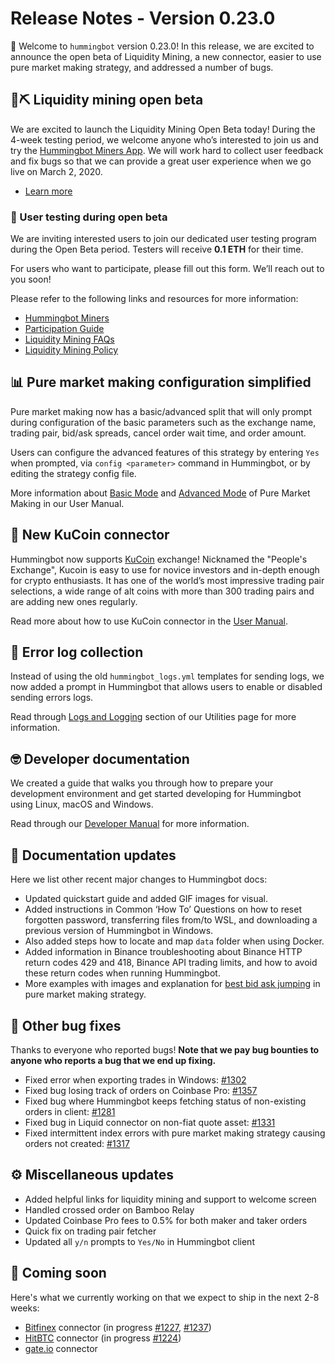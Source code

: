 # Release Notes - Version 0.23.0

🚀 Welcome to `hummingbot` version 0.23.0! In this release, we are excited to announce the open beta of Liquidity Mining, a  new connector, easier to use pure market making strategy, and addressed a number of bugs.


## 🌊⛏ Liquidity mining open beta

We are excited to launch the Liquidity Mining Open Beta today! During the 4-week testing period, we welcome anyone who’s interested to join us and try the [Hummingbot Miners App](https://miners.hummingbot.io). We will work hard to collect user feedback and fix bugs so that we can provide a great user experience when we go live on March 2, 2020.

* [Learn more](https://hummingbot.io/liquidity-mining/)

### 🧪 User testing during open beta
We are inviting interested users to join our dedicated user testing program during the Open Beta period. Testers will receive **0.1 ETH** for their time. 

For users who want to participate, please fill out this form. We’ll reach out to you soon!

Please refer to the following links and resources for more information:

* [Hummingbot Miners](https://miners.hummingbot.io)
* [Participation Guide](https://support.hummingbot.io/hc/en-us/articles/4402940445465-Liquidity-Mining-Explained)
* [Liquidity Mining FAQs](https://support.hummingbot.io/hc/en-us/sections/900001100046-Frequently-Asked-Questions)
* [Liquidity Mining Policy](https://hummingbot.io/liquidity-mining-policy/)


## 📊 Pure market making configuration simplified

Pure market making now has a basic/advanced split that will only prompt during configuration of the basic parameters such as the exchange name, trading pair, bid/ask spreads, cancel order wait time, and order amount.

Users can configure the advanced features of this strategy by entering `Yes` when prompted, via `config <parameter>` command in Hummingbot, or by editing the strategy config file.

More information about [Basic Mode](https://docs.hummingbot.io/strategies/pure-market-making/#basic-mode) and [Advanced Mode](https://docs.hummingbot.io/strategies/pure-market-making/#advanced-mode) of Pure Market Making in our User Manual.


## 🔗 New KuCoin connector

Hummingbot now supports [KuCoin](https://www.kucoin.com/) exchange! Nicknamed the "People's Exchange"​, Kucoin is easy to use for novice investors and in-depth enough for crypto enthusiasts. It has one of the world’s most impressive trading pair selections, a wide range of alt coins with more than 300 trading pairs and are adding new ones regularly.

Read more about how to use KuCoin connector in the [User Manual](https://docs.hummingbot.io/connectors/kucoin/).


## 📜 Error log collection

Instead of using the old `hummingbot_logs.yml` templates for sending logs, we now added a prompt in Hummingbot that allows users to enable or disabled sending errors logs.

Read through [Logs and Logging](/operation/log-files/) section of our Utilities page for more information.


## 🤓 Developer documentation

We created a guide that walks you through how to prepare your development environment and get started developing for Hummingbot using Linux, macOS and Windows.

Read through our [Developer Manual](https://docs.hummingbot.io/developers/gettingstarted) for more information.


## 📓 Documentation updates

Here we list other recent major changes to Hummingbot docs:

* Updated quickstart guide and added GIF images for visual.
* Added instructions in Common ‘How To’ Questions on how to reset forgotten password, transferring files from/to WSL, and downloading a previous version of Hummingbot in Windows.
* Also added steps how to locate and map `data` folder when using Docker.
* Added information in Binance troubleshooting about Binance HTTP return codes 429 and 418, Binance API trading limits, and how to avoid these return codes when running Hummingbot.
* More examples with images and explanation for [best bid ask jumping](https://docs.hummingbot.io/strategies/pure-market-making/#best-bid-ask-jumping) in pure market making strategy.


## 🐞 Other bug fixes

Thanks to everyone who reported bugs! **Note that we pay bug bounties to anyone who reports a bug that we end up fixing.**

* Fixed error when exporting trades in Windows: [#1302](https://github.com/CoinAlpha/hummingbot/issues/1302)
* Fixed bug losing track of orders on Coinbase Pro: [#1357](https://github.com/CoinAlpha/hummingbot/issues/1357)
* Fixed bug where Hummingbot keeps fetching status of non-existing orders in client: [#1281](https://github.com/CoinAlpha/hummingbot/issues/1281)
* Fixed bug in Liquid connector on non-fiat quote asset: [#1331](https://github.com/CoinAlpha/hummingbot/issues/1331)
* Fixed intermittent index errors with pure market making strategy causing orders not created: [#1317](https://github.com/CoinAlpha/hummingbot/issues/1317)


## ⚙️ Miscellaneous updates

* Added helpful links for liquidity mining and support to welcome screen
* Handled crossed order on Bamboo Relay
* Updated Coinbase Pro fees to 0.5% for both maker and taker orders
* Quick fix on trading pair fetcher
* Updated all `y/n` prompts to `Yes/No` in Hummingbot client


## 🚀 Coming soon

Here's what we currently working on that we expect to ship in the next 2-8 weeks:

* [Bitfinex](https://www.bitfinex.com/) connector (in progress [#1227](https://github.com/CoinAlpha/hummingbot/pull/1227), [#1237](https://github.com/CoinAlpha/hummingbot/pull/1237))
* [HitBTC](https://hitbtc.com/) connector (in progress [#1224](https://github.com/CoinAlpha/hummingbot/pull/1224))
* [gate.io](https://gate.io) connector